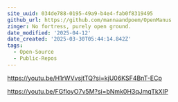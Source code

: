 ```yaml
---
site_uuid: 034de788-0195-49a9-b4e4-fab0f8319495
github_url: https://github.com/mannaandpoem/OpenManus
zinger: No fortress, purely open ground.
date_modified: '2025-04-12'
date_created: '2025-03-30T05:44:14.842Z'
tags:
  - Open-Source
  - Public-Repos
---
```




















































https://youtu.be/H1rWVvsjtTQ?si=kjU06KSF4BnT-ECp

https://youtu.be/FGfIoyO7v5M?si=bNmk0H3qJmqTkXIP